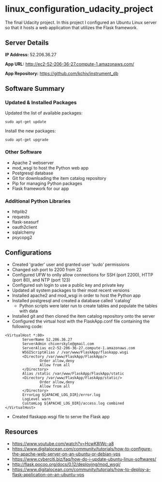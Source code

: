 # linux_configuration_udacity_project

The final Udacity project. In this project I configured an Ubuntu Linux server so that it hosts a web application that utilizes the Flask framework.

## Server Details

**IP Address:** 52.206.36.27

**App URL:** http://ec2-52-206-36-27.compute-1.amazonaws.com/

**App Repository:** https://github.com/kchiv/instrument_db

## Software Summary

### Updated & Installed Packages

Updated the list of available packages:
```
sudo apt-get update
```
Install the new packages:
```
sudo apt-get upgrade
```
### Other Software

- Apache 2 webserver
- mod_wsgi to host the Python web app
- Postgresql database
- Git for downloading the item catalog repository
- Pip for managing Python packages
- Flask framework for our app

### Additional Python Libraries

- httplib2
- requests
- flask-seasurf
- oauth2client
- sqlalchemy
- psycopg2

## Configurations

- Created 'grader' user and granted user 'sudo' permissions
- Changed ssh port to 2200 from 22
- Configured UFW to onlly allow connections for SSH (port 2200), HTTP (port 80), and NTP (port 123)
- Configured ssh login to use a public key and private key
- Updated all system packages to their most recent versions
- Installed apache2 and mod_wsgi in order to host the Python app
- Installed postgresql and created a database called 'catalog'
  - Python scripts were later run to create tables and populate the tables with data
- Installed git and then cloned the item catalog repository onto the server
- Configured the virtual host with the FlaskApp.conf file containing the following code:
```
<VirtualHost *:80>
        ServerName 52.206.36.27
        ServerAdmin chiverskyle@gmail.com
        ServerAlias ec2-52-206-36-27.compute-1.amazonaws.com
        WSGIScriptAlias / /var/www/FlaskApp/flaskapp.wsgi
        <Directory /var/www/FlaskApp/FlaskApp/>
                Order allow,deny
                Allow from all
        </Directory>
        Alias /static /var/www/FlaskApp/FlaskApp/static
        <Directory /var/www/FlaskApp/FlaskApp/static/>
                Order allow,deny
                Allow from all
        </Directory>
        ErrorLog ${APACHE_LOG_DIR}/error.log
        LogLevel warn
        CustomLog ${APACHE_LOG_DIR}/access.log combined
</VirtualHost>
```
- Created flaskapp.wsgi file to serve the Flask app

## Resources
- https://www.youtube.com/watch?v=HcwK8IWc-a8
- https://www.digitalocean.com/community/tutorials/how-to-configure-the-apache-web-server-on-an-ubuntu-or-debian-vps
- https://www.cyberciti.biz/faq/how-do-i-update-ubuntu-linux-softwares/
- http://flask.pocoo.org/docs/0.12/deploying/mod_wsgi/
- https://www.digitalocean.com/community/tutorials/how-to-deploy-a-flask-application-on-an-ubuntu-vps
